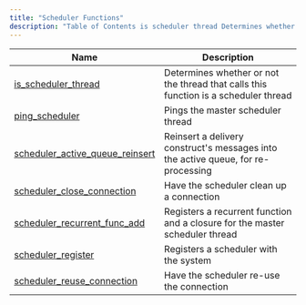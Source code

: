 ```yaml
---
title: "Scheduler Functions"
description: "Table of Contents is scheduler thread Determines whether or not the thread that calls this function is a scheduler thread ping scheduler Pings the master scheduler thread scheduler active queue reinsert Reinsert a delivery construct's messages into the active queue for re processing scheduler close connection Have the scheduler clean..."
---
```



| Name                                                                                                                          | Description                                                                         |
|-------------------------------------------------------------------------------------------------------------------------------|-------------------------------------------------------------------------------------|
| [is_scheduler_thread](/momentum/3/3-api/apis-is-scheduler-thread)                         | Determines whether or not the thread that calls this function is a scheduler thread |
| [ping_scheduler](/momentum/3/3-api/apis-ping-scheduler)                                   | Pings the master scheduler thread                                                   |
| [scheduler_active_queue_reinsert](/momentum/3/3-api/apis-scheduler-active-queue-reinsert) | Reinsert a delivery construct's messages into the active queue, for re-processing   |
| [scheduler_close_connection](/momentum/3/3-api/apis-scheduler-close-connection)           | Have the scheduler clean up a connection                                            |
| [scheduler_recurrent_func_add](/momentum/3/3-api/apis-scheduler-recurrent-func-add)       | Registers a recurrent function and a closure for the master scheduler thread        |
| [scheduler_register](/momentum/3/3-api/apis-scheduler-register)                           | Registers a scheduler with the system                                               |
| [scheduler_reuse_connection](/momentum/3/3-api/apis-scheduler-reuse-connection)           | Have the scheduler re-use the connection                                            |
